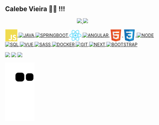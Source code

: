 ## Calebe Vieira  🧑‍💻 !!!
<div align="center">
  <a href="https://github.com/calebevieira">
  <img height="180em" src="https://github-readme-stats.vercel.app/api?username=calebevieira&show_icons=true&theme=transparent&include_all_commits=true&count_private=false"/>
  <img height="180em" src="https://github-readme-stats.vercel.app/api/top-langs/?username=calebevieira&layout=compact&langs_count=10&theme=transparent"/>
</div>
<div style="display: inline_block"><br>
  <img align="center" alt="JS" height="40" width="40" src="https://raw.githubusercontent.com/devicons/devicon/master/icons/javascript/javascript-plain.svg">
  <img align="center" alt="JAVA" height="40" width="40" src="https://cdn.jsdelivr.net/gh/devicons/devicon/icons/java/java-original-wordmark.svg">
  <img align="center" alt="SPRINGBOOT" height="40" width="40" src="https://cdn.jsdelivr.net/gh/devicons/devicon/icons/spring/spring-original-wordmark.svg">
  <img align="center" alt="REACT" height="40" width="40" src="https://raw.githubusercontent.com/devicons/devicon/master/icons/react/react-original.svg">
  <img align="center" alt="ANGULAR" height="40" width="40" src="https://cdn.jsdelivr.net/gh/devicons/devicon/icons/angularjs/angularjs-original.svg">
  <img align="center" alt="HTML" height="40" width="40" src="https://raw.githubusercontent.com/devicons/devicon/master/icons/html5/html5-original.svg">
  <img align="center" alt="CSS" height="40" width="40" src="https://raw.githubusercontent.com/devicons/devicon/master/icons/css3/css3-original.svg">
  <img align="center" alt="NODE" height="40" width="40" src="https://cdn.jsdelivr.net/gh/devicons/devicon/icons/nodejs/nodejs-original.svg">
  <img align="center" alt="SQL" height="40" width="40" src="https://cdn.jsdelivr.net/gh/devicons/devicon/icons/mysql/mysql-original-wordmark.svg">
  <img align="center" alt="VUE" height="40" width="40" src="https://cdn.jsdelivr.net/gh/devicons/devicon/icons/vuejs/vuejs-original-wordmark.svg">
  <img align="center" alt="SASS" height="40" width="40" src="https://cdn.jsdelivr.net/gh/devicons/devicon/icons/sass/sass-original.svg">
  <img align="center" alt="DOCKER" height="40" width="40" src="https://cdn.jsdelivr.net/gh/devicons/devicon/icons/docker/docker-original-wordmark.svg">
  <img align="center" alt="GIT" height="40" width="40" src="https://cdn.jsdelivr.net/gh/devicons/devicon/icons/git/git-original.svg">
  <img align="center" alt="NEXT" height="40" width="40" src="https://cdn.jsdelivr.net/gh/devicons/devicon/icons/nextjs/nextjs-original-wordmark.svg" />
  <img align="center" alt="BOOTSTRAP" height="40" width="40" src="https://cdn.jsdelivr.net/gh/devicons/devicon/icons/bootstrap/bootstrap-original.svg" />
  </div>
  
 <br>
  <a href="https://instagram.com/calebevieira1998" target="_blank"><img src="https://img.shields.io/badge/-Instagram-%23E4405F?style=for-the-badge&logo=instagram&logoColor=white" target="_blank"></a>
  <a href = "mailto:calebevieiradamata@gmail.com"><img src="https://img.shields.io/badge/-Gmail-%23333?style=for-the-badge&logo=gmail&logoColor=white" target="_blank"></a>
  <a href="https://www.linkedin.com/in/calebe-vieira-91aa52185/" target="_blank"><img src="https://img.shields.io/badge/-LinkedIn-%230077B5?style=for-the-badge&logo=linkedin&logoColor=white" target="_blank"></a> 
 
   ![snake gif](https://github.com/calebevieira/calebevieira/blob/output/github-contribution-grid-snake.svg)
 
